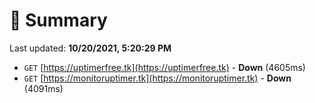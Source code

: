 # 📖 Summary
Last updated: **10/20/2021, 5:20:29 PM**

- `GET` [https://uptimerfree.tk](https://uptimerfree.tk) - **Down** (4605ms)
- `GET` [https://monitoruptimer.tk](https://monitoruptimer.tk) - **Down** (4091ms)
